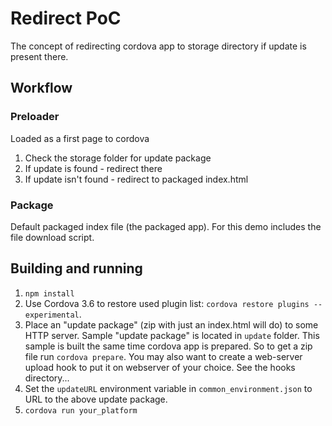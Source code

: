 # Redirect PoC

The concept of redirecting cordova app to storage directory if update is present there.

## Workflow

### Preloader

Loaded as a first page to cordova

1. Check the storage folder for update package
2. If update is found - redirect there
3. If update isn't found - redirect to packaged index.html

### Package

Default packaged index file  (the packaged app). For this demo includes the file download script.

## Building and running

1. `npm install`
2. Use Cordova 3.6 to restore used plugin list: `cordova restore plugins --experimental`.
3. Place an "update package" (zip with just an index.html will do) to some HTTP server. Sample "update package" is located in `update` folder. 
This sample is built the same time cordova app is prepared. So to get a zip file run `cordova prepare`.
You may also want to create a web-server upload hook to put it on webserver of your choice. See the hooks directory...
4. Set the `updateURL` environment variable in `common_environment.json` to URL to the above update package.
5. `cordova run your_platform`